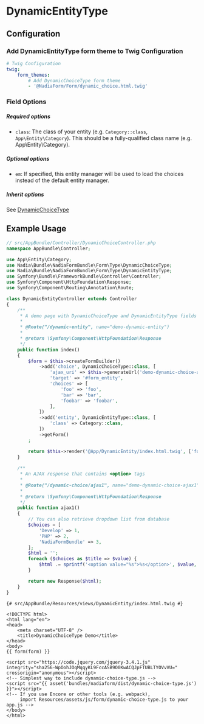 DynamicEntityType
=================

## Configuration

### Add DynamicEntityType form theme to Twig Configuration

```yaml
# Twig Configuration
twig:
    form_themes:
        # Add DynamicChoiceType form theme
        - '@NadiaForm/Form/dynamic_choice.html.twig'
```

### Field Options

##### Required options

- `class`: The class of your entity (e.g. `Category::class`, `App\Entity\Category`). This should be a fully-qualified class name (e.g. App\Entity\Category).

##### Optional options
  
- `em`: If specified, this entity manager will be used to load the choices instead of the default entity manager.

##### Inherit options

See [DynamicChoiceType](./dynamic-choice-type.md)


## Example Usage

```php
// src/AppBundle/Controller/DynamicChoiceController.php
namespace AppBundle\Controller;

use App\Entity\Category;
use Nadia\Bundle\NadiaFormBundle\Form\Type\DynamicChoiceType;
use Nadia\Bundle\NadiaFormBundle\Form\Type\DynamicEntityType;
use Symfony\Bundle\FrameworkBundle\Controller\Controller;
use Symfony\Component\HttpFoundation\Response;
use Symfony\Component\Routing\Annotation\Route;

class DynamicEntityController extends Controller
{
    /**
     * A demo page with DynamicChoiceType and DynamicEntityType fields
     *
     * @Route("/dynamic-entity", name="demo-dynamic-entity")
     *
     * @return \Symfony\Component\HttpFoundation\Response
     */
    public function index()
    {
        $form = $this->createFormBuilder()
            ->add('choice', DynamicChoiceType::class, [
                'ajax_uri' => $this->generateUrl('demo-dynamic-choice-ajax1'),
                'target' => '#form_entity',
                'choices' => [
                    'foo' => 'foo',
                    'bar' => 'bar',
                    'foobar' => 'foobar',
                ],
            ])
            ->add('entity', DynamicEntityType::class, [
                'class' => Category::class,
            ])
            ->getForm()
        ;

        return $this->render('@App/DynamicEntity/index.html.twig', ['form' => $form->createView()]);
    }
    
    /**
     * An AJAX response that contains <option> tags
     *
     * @Route("/dynamic-choice/ajax1", name="demo-dynamic-choice-ajax1")
     *
     * @return \Symfony\Component\HttpFoundation\Response
     */
    public function ajax1()
    {
        // You can also retrieve dropdown list from database
        $choices = [
            'Develop' => 1,
            'PHP' => 2,
            'NadiaFormBundle' => 3,
        ];
        $html = '';
        foreach ($choices as $title => $value) {
            $html .= sprintf('<option value="%s">%s</option>', $value, $title);
        }

        return new Response($html);
    }
}
```

```twig
{# src/AppBundle/Resources/views/DynamicEntity/index.html.twig #}

<!DOCTYPE html>
<html lang="en">
<head>
    <meta charset="UTF-8" />
    <title>DynamicChoiceType Demo</title>
</head>
<body>
{{ form(form) }}

<script src="https://code.jquery.com/jquery-3.4.1.js" integrity="sha256-WpOohJOqMqqyKL9FccASB9O0KwACQJpFTUBLTYOVvVU=" crossorigin="anonymous"></script>
<!-- Simplest way to include dynamic-choice-type.js -->
<script src="{{ asset('bundles/nadiaform/dist/dynamic-choice-type.js') }}"></script>
<!-- If you use Encore or other tools (e.g. webpack),
     import Resources/assets/js/form/dynamic-choice-type.js to your app.js -->
</body>
</html>
```
